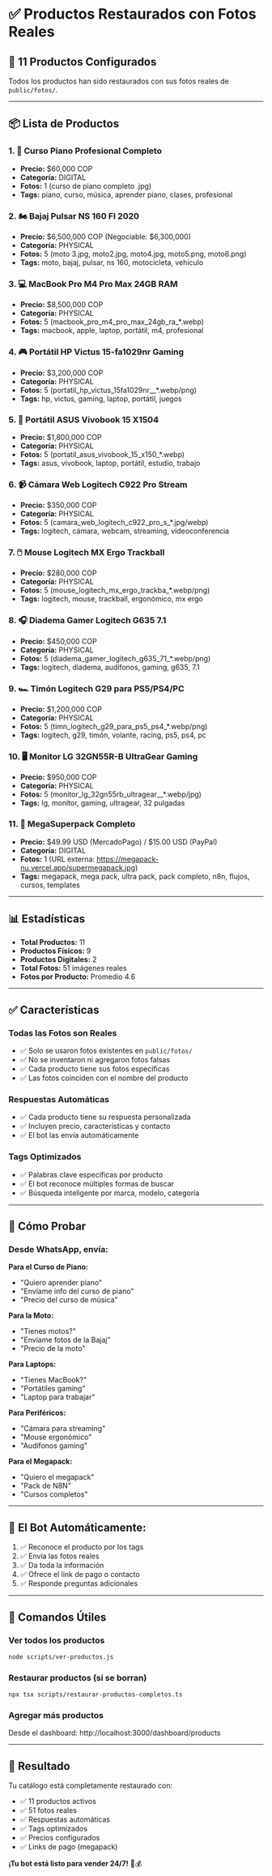 # ✅ Productos Restaurados con Fotos Reales

## 🎉 11 Productos Configurados

Todos los productos han sido restaurados con sus fotos reales de `public/fotos/`.

---

## 📦 Lista de Productos

### 1. 🎹 Curso Piano Profesional Completo
- **Precio:** $60,000 COP
- **Categoría:** DIGITAL
- **Fotos:** 1 (curso de piano completo .jpg)
- **Tags:** piano, curso, música, aprender piano, clases, profesional

### 2. 🏍️ Bajaj Pulsar NS 160 FI 2020
- **Precio:** $6,500,000 COP (Negociable: $6,300,000)
- **Categoría:** PHYSICAL
- **Fotos:** 5 (moto 3.jpg, moto2.jpg, moto4.jpg, moto5.png, moto6.png)
- **Tags:** moto, bajaj, pulsar, ns 160, motocicleta, vehículo

### 3. 💻 MacBook Pro M4 Pro Max 24GB RAM
- **Precio:** $8,500,000 COP
- **Categoría:** PHYSICAL
- **Fotos:** 5 (macbook_pro_m4_pro_max_24gb_ra_*.webp)
- **Tags:** macbook, apple, laptop, portátil, m4, profesional

### 4. 🎮 Portátil HP Victus 15-fa1029nr Gaming
- **Precio:** $3,200,000 COP
- **Categoría:** PHYSICAL
- **Fotos:** 5 (portatil_hp_victus_15fa1029nr__*.webp/png)
- **Tags:** hp, victus, gaming, laptop, portátil, juegos

### 5. 💼 Portátil ASUS Vivobook 15 X1504
- **Precio:** $1,800,000 COP
- **Categoría:** PHYSICAL
- **Fotos:** 5 (portatil_asus_vivobook_15_x150_*.webp)
- **Tags:** asus, vivobook, laptop, portátil, estudio, trabajo

### 6. 📹 Cámara Web Logitech C922 Pro Stream
- **Precio:** $350,000 COP
- **Categoría:** PHYSICAL
- **Fotos:** 5 (camara_web_logitech_c922_pro_s_*.jpg/webp)
- **Tags:** logitech, cámara, webcam, streaming, videoconferencia

### 7. 🖱️ Mouse Logitech MX Ergo Trackball
- **Precio:** $280,000 COP
- **Categoría:** PHYSICAL
- **Fotos:** 5 (mouse_logitech_mx_ergo_trackba_*.webp/png)
- **Tags:** logitech, mouse, trackball, ergonómico, mx ergo

### 8. 🎧 Diadema Gamer Logitech G635 7.1
- **Precio:** $450,000 COP
- **Categoría:** PHYSICAL
- **Fotos:** 5 (diadema_gamer_logitech_g635_71_*.webp/png)
- **Tags:** logitech, diadema, audífonos, gaming, g635, 7.1

### 9. 🏎️ Timón Logitech G29 para PS5/PS4/PC
- **Precio:** $1,200,000 COP
- **Categoría:** PHYSICAL
- **Fotos:** 5 (timn_logitech_g29_para_ps5_ps4_*.webp/png)
- **Tags:** logitech, g29, timón, volante, racing, ps5, ps4, pc

### 10. 🖥️ Monitor LG 32GN55R-B UltraGear Gaming
- **Precio:** $950,000 COP
- **Categoría:** PHYSICAL
- **Fotos:** 5 (monitor_lg_32gn55rb_ultragear__*.webp/jpg)
- **Tags:** lg, monitor, gaming, ultragear, 32 pulgadas

### 11. 🚀 MegaSuperpack Completo
- **Precio:** $49.99 USD (MercadoPago) / $15.00 USD (PayPal)
- **Categoría:** DIGITAL
- **Fotos:** 1 (URL externa: https://megapack-nu.vercel.app/supermegapack.jpg)
- **Tags:** megapack, mega pack, ultra pack, pack completo, n8n, flujos, cursos, templates

---

## 📊 Estadísticas

- **Total Productos:** 11
- **Productos Físicos:** 9
- **Productos Digitales:** 2
- **Total Fotos:** 51 imágenes reales
- **Fotos por Producto:** Promedio 4.6

---

## ✅ Características

### Todas las Fotos son Reales
- ✅ Solo se usaron fotos existentes en `public/fotos/`
- ✅ No se inventaron ni agregaron fotos falsas
- ✅ Cada producto tiene sus fotos específicas
- ✅ Las fotos coinciden con el nombre del producto

### Respuestas Automáticas
- ✅ Cada producto tiene su respuesta personalizada
- ✅ Incluyen precio, características y contacto
- ✅ El bot las envía automáticamente

### Tags Optimizados
- ✅ Palabras clave específicas por producto
- ✅ El bot reconoce múltiples formas de buscar
- ✅ Búsqueda inteligente por marca, modelo, categoría

---

## 🧪 Cómo Probar

### Desde WhatsApp, envía:

**Para el Curso de Piano:**
- "Quiero aprender piano"
- "Envíame info del curso de piano"
- "Precio del curso de música"

**Para la Moto:**
- "Tienes motos?"
- "Envíame fotos de la Bajaj"
- "Precio de la moto"

**Para Laptops:**
- "Tienes MacBook?"
- "Portátiles gaming"
- "Laptop para trabajar"

**Para Periféricos:**
- "Cámara para streaming"
- "Mouse ergonómico"
- "Audífonos gaming"

**Para el Megapack:**
- "Quiero el megapack"
- "Pack de N8N"
- "Cursos completos"

---

## 🤖 El Bot Automáticamente:

1. ✅ Reconoce el producto por los tags
2. ✅ Envía las fotos reales
3. ✅ Da toda la información
4. ✅ Ofrece el link de pago o contacto
5. ✅ Responde preguntas adicionales

---

## 📝 Comandos Útiles

### Ver todos los productos
```bash
node scripts/ver-productos.js
```

### Restaurar productos (si se borran)
```bash
npx tsx scripts/restaurar-productos-completos.ts
```

### Agregar más productos
Desde el dashboard: http://localhost:3000/dashboard/products

---

## 🎯 Resultado

Tu catálogo está completamente restaurado con:
- ✅ 11 productos activos
- ✅ 51 fotos reales
- ✅ Respuestas automáticas
- ✅ Tags optimizados
- ✅ Precios configurados
- ✅ Links de pago (megapack)

**¡Tu bot está listo para vender 24/7!** 🚀💰
